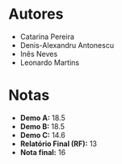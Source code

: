 # Autores
- Catarina Pereira
- Denis-Alexandru Antonescu
- Inês Neves
- Leonardo Martins

# Notas
- **Demo A:** 18.5
- **Demo B:** 18.5
- **Demo C:** 14.6
- **Relatório Final (RF):** 13
- **Nota final:** 16
